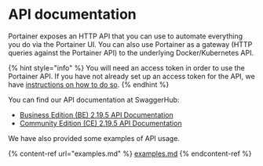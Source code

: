 # API documentation

Portainer exposes an HTTP API that you can use to automate everything you do via the Portainer UI. You can also use Portainer as a gateway (HTTP queries against the Portainer API) to the underlying Docker/Kubernetes API.

{% hint style="info" %}
You will need an access token in order to use the Portainer API. If you have not already set up an access token for the API, we have [instructions on how to do so](access.md).
{% endhint %}

You can find our API documentation at SwaggerHub:

* [Business Edition (BE) 2.19.5 API Documentation](https://app.swaggerhub.com/apis/portainer/portainer-ee/2.19.5)
* [Community Edition (CE) 2.19.5 API Documentation](https://app.swaggerhub.com/apis/portainer/portainer-ce/2.19.5)

We have also provided some examples of API usage.

{% content-ref url="examples.md" %}
[examples.md](examples.md)
{% endcontent-ref %}

